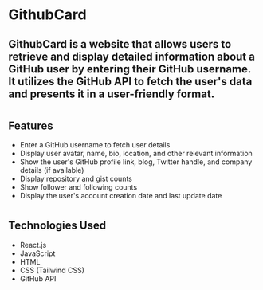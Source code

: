 # GithubCard
## GithubCard is a website that allows users to retrieve and display detailed information about a GitHub user by entering their GitHub username. It utilizes the GitHub API to fetch the user's data and presents it in a user-friendly format.
#
## Features
-  Enter a GitHub username to fetch user details
- Display user avatar, name, bio, location, and other relevant information
- Show the user's GitHub profile link, blog, Twitter handle, and company details (if available)
- Display repository and gist counts
- Show follower and following counts
- Display the user's account creation date and last update date
#
## Technologies Used
- React.js
- JavaScript
- HTML
- CSS (Tailwind CSS)
- GitHub API
